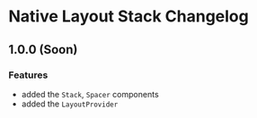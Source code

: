 # Native Layout Stack Changelog

## 1.0.0 (Soon)

### Features

- added the `Stack`, `Spacer` components
- added the `LayoutProvider`
